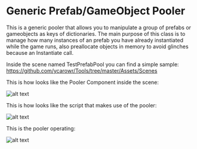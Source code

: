 # Generic Prefab/GameObject Pooler

This is a generic pooler that allows you to manipulate a group of prefabs or gameobjects as keys of dictionaries.
The main purpose of this class is to manage how many instances of an prefab you have already instantiated while the game runs, also preallocate objects in memory to avoid glinches because an Instantiate call.

Inside the scene named TestPrefabPool you can find a simple sample:
https://github.com/ycarowr/Tools/tree/master/Assets/Scenes

This is how looks like the Pooler Component inside the scene:

![alt text](https://github.com/ycarowr/Tools/blob/master/Patterns/GenericPrefabPooler/Images/Capture.GIF)

This is how looks like the script that makes use of the pooler:

![alt text](https://github.com/ycarowr/Tools/blob/master/Patterns/GenericPrefabPooler/Images/Capture1.GIF)

This is the pooler operating:

![alt text](https://github.com/ycarowr/Tools/blob/master/Patterns/GenericPrefabPooler/Images/prefab.gif)

